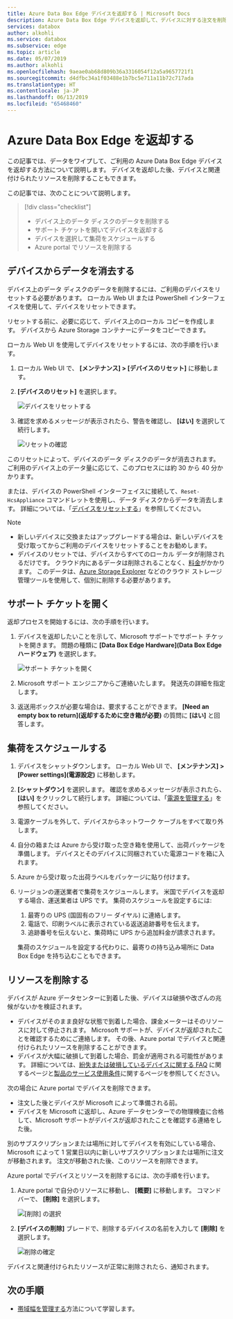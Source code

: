 ```yaml
---
title: Azure Data Box Edge デバイスを返却する | Microsoft Docs
description: Azure Data Box Edge デバイスを返却して、デバイスに対する注文を削除する方法について説明します。
services: databox
author: alkohli
ms.service: databox
ms.subservice: edge
ms.topic: article
ms.date: 05/07/2019
ms.author: alkohli
ms.openlocfilehash: 9aeae0ab68d809b36a3316054f12a5a9657721f1
ms.sourcegitcommit: d4dfbc34a1f03488e1b7bc5e711a11b72c717ada
ms.translationtype: HT
ms.contentlocale: ja-JP
ms.lasthandoff: 06/13/2019
ms.locfileid: "65468460"
---
```

# <a name="return-your-azure-data-box-edge-device"></a>Azure Data Box Edge を返却する

この記事では、データをワイプして、ご利用の Azure Data Box Edge デバイスを返却する方法について説明します。 デバイスを返却した後、デバイスと関連付けられたリソースを削除することもできます。

この記事では、次のことについて説明します。

> [!div class="checklist"]
> * デバイス上のデータ ディスクのデータを削除する
> * サポート チケットを開いてデバイスを返却する
> * デバイスを選択して集荷をスケジュールする
> * Azure portal でリソースを削除する

## <a name="erase-data-from-the-device"></a>デバイスからデータを消去する

デバイス上のデータ ディスクのデータを削除するには、ご利用のデバイスをリセットする必要があります。 ローカル Web UI または PowerShell インターフェイスを使用して、デバイスをリセットできます。

リセットする前に、必要に応じて、デバイス上のローカル コピーを作成します。 デバイスから Azure Storage コンテナーにデータをコピーできます。

ローカル Web UI を使用してデバイスをリセットするには、次の手順を行います。

1. ローカル Web UI で、 **[メンテナンス] > [デバイスのリセット]** に移動します。
2. **[デバイスのリセット]** を選択します。

    ![デバイスをリセットする](media/data-box-edge-return-device/device-reset-1.png)

3. 確認を求めるメッセージが表示されたら、警告を確認し、 **[はい]** を選択して続行します。

    ![リセットの確認](media/data-box-edge-return-device/device-reset-2.png)  

このリセットによって、デバイスのデータ ディスクのデータが消去されます。 ご利用のデバイス上のデータ量に応じて、このプロセスには約 30 から 40 分かかります。

または、デバイスの PowerShell インターフェイスに接続して、`Reset-HcsAppliance` コマンドレットを使用し、データ ディスクからデータを消去します。 詳細については、「[デバイスをリセットする](data-box-edge-connect-powershell-interface.md#reset-your-device)」を参照してください。

> [!NOTE]
> - 新しいデバイスに交換またはアップグレードする場合は、新しいデバイスを受け取ってからご利用のデバイスをリセットすることをお勧めします。
> - デバイスのリセットでは、デバイスからすべてのローカル データが削除されるだけです。 クラウド内にあるデータは削除されることなく、[料金](https://azure.microsoft.com/pricing/details/storage/)がかかります。 このデータは、[Azure Storage Explorer](https://azure.microsoft.com/features/storage-explorer/) などのクラウド ストレージ管理ツールを使用して、個別に削除する必要があります。

## <a name="open-a-support-ticket"></a>サポート チケットを開く

返却プロセスを開始するには、次の手順を行います。

1. デバイスを返却したいことを示して、Microsoft サポートでサポート チケットを開きます。 問題の種類に **[Data Box Edge Hardware]\(Data Box Edge ハードウェア\)** を選択します。

    ![サポート チケットを開く](media/data-box-edge-return-device/open-support-ticket-1.png)  

2. Microsoft サポート エンジニアからご連絡いたします。 発送先の詳細を指定します。
3. 返送用ボックスが必要な場合は、要求することができます。 **[Need an empty box to return]\(返却するために空き箱が必要\)** の質問に **[はい]** と回答します。


## <a name="schedule-a-pickup"></a>集荷をスケジュールする

1. デバイスをシャットダウンします。 ローカル Web UI で、 **[メンテナンス] > [Power settings]\(電源設定\)** に移動します。
2. **[シャットダウン]** を選択します。 確認を求めるメッセージが表示されたら、 **[はい]** をクリックして続行します。 詳細については、「[電源を管理する](data-box-gateway-manage-access-power-connectivity-mode.md#manage-power)」を参照してください。
3. 電源ケーブルを外して、デバイスからネットワーク ケーブルをすべて取り外します。
4. 自分の箱または Azure から受け取った空き箱を使用して、出荷パッケージを準備します。 デバイスとそのデバイスに同梱されていた電源コードを箱に入れます。
5. Azure から受け取った出荷ラベルをパッケージに貼り付けます。
6. リージョンの運送業者で集荷をスケジュールします。 米国でデバイスを返却する場合、運送業者は UPS です。 集荷のスケジュールを設定するには:

    1. 最寄りの UPS (国固有のフリー ダイヤル) に連絡します。
    2. 電話で、印刷ラベルに表示されている返送追跡番号を伝えます。
    3. 追跡番号を伝えないと、集荷時に UPS から追加料金が請求されます。

    集荷のスケジュールを設定する代わりに、最寄りの持ち込み場所に Data Box Edge を持ち込むこともできます。

## <a name="delete-the-resource"></a>リソースを削除する

デバイスが Azure データセンターに到着した後、デバイスは破損や改ざんの兆候がないかを検証されます。

- デバイスがそのまま良好な状態で到着した場合、課金メーターはそのリソースに対して停止されます。 Microsoft サポートが、デバイスが返却されたことを確認するためにご連絡します。 その後、Azure portal でデバイスと関連付けられたリソースを削除することができます。
- デバイスが大幅に破損して到着した場合、罰金が適用される可能性があります。 詳細については、[紛失または破損しているデバイスに関する FAQ](https://azure.microsoft.com/pricing/details/databox/edge/) に関するページと[製品のサービス使用条件](https://www.microsoft.com/licensing/product-licensing/products)に関するページを参照してください。  


次の場合に Azure portal でデバイスを削除できます。
-   注文した後とデバイスが Microsoft によって準備される前。
-   デバイスを Microsoft に返却し、Azure データセンターでの物理検査に合格して、Microsoft サポートがデバイスが返却されたことを確認する連絡をした後。

別のサブスクリプションまたは場所に対してデバイスを有効にしている場合、Microsoft によって 1 営業日以内に新しいサブスクリプションまたは場所に注文が移動されます。 注文が移動された後、このリソースを削除できます。


Azure portal でデバイスとリソースを削除するには、次の手順を行います。

1. Azure portal で自分のリソースに移動し、 **[概要]** に移動します。 コマンド バーで、 **[削除]** を選択します。

    ![[削除] の選択](media/data-box-edge-return-device/delete-resource-1.png)

2. **[デバイスの削除]** ブレードで、削除するデバイスの名前を入力して **[削除]** を選択します。

    ![削除の確定](media/data-box-edge-return-device/delete-resource-2.png)

デバイスと関連付けられたリソースが正常に削除されたら、通知されます。

## <a name="next-steps"></a>次の手順

- [帯域幅を管理する](data-box-edge-manage-bandwidth-schedules.md)方法について学習します。
